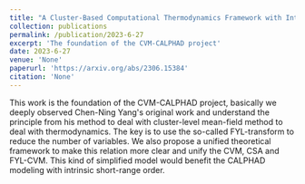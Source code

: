 ```yaml
---
title: "A Cluster-Based Computational Thermodynamics Framework with Intrinsic Chemical Short-Range Order: Part I. Configurational Contribution"
collection: publications
permalink: /publication/2023-6-27
excerpt: 'The foundation of the CVM-CALPHAD project'
date: 2023-6-27
venue: 'None'
paperurl: 'https://arxiv.org/abs/2306.15384'
citation: 'None'
---
```


This work is the foundation of the CVM-CALPHAD project, basically we deeply observed Chen-Ning Yang's original work and understand the principle from his method to deal with cluster-level mean-field method to deal with thermodynamics. The key is to use the so-called FYL-transform to reduce the number of variables. We also propose a unified theoretical framework to make this relation more clear and unify the CVM, CSA and FYL-CVM. This kind of simplified model would benefit the CALPHAD modeling with intrinsic short-range order.
